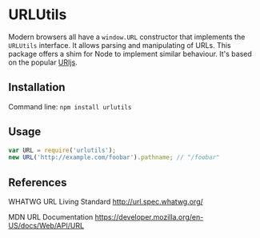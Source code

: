 # URLUtils

Modern browsers all have a `window.URL` constructor that implements the `URLUtils` interface. It allows parsing and manipulating of URLs. This package offers a shim for Node to implement similar behaviour. It's based on the popular [URIjs](http://medialize.github.io/URI.js/).

## Installation

Command line:
`npm install urlutils`

## Usage

```js
var URL = require('urlutils');
new URL('http://example.com/foobar').pathname; // "/foobar"
```

## References

WHATWG URL Living Standard
<http://url.spec.whatwg.org/>

MDN URL Documentation
<https://developer.mozilla.org/en-US/docs/Web/API/URL>
